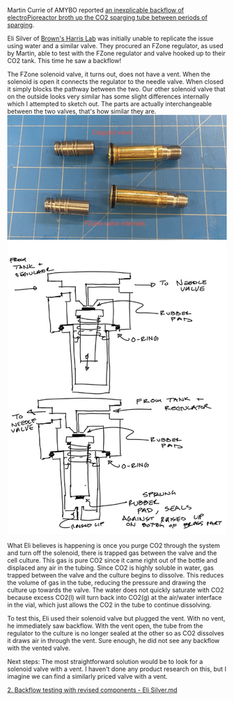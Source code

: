 Martin Currie of AMYBO reported [an inexplicable backflow of electroPioreactor broth up the CO2 sparging tube between periods of sparging](https://forum.amybo.org/t/co2-sparger-drawback/52).

Eli Silver of [Brown's Harris Lab](https://sites.brown.edu/harrislab/) was initially unable to replicate the issue using water and a similar valve.  They procured an FZone regulator, as used by Martin, able to test with the FZone regulator and valve hooked up to their CO2 tank. This time he saw a backflow! 

The FZone solenoid valve, it turns out, does not have a vent. When the solenoid is open it connects the regulator to the needle valve. When closed it simply blocks the pathway between the two. Our other solenoid valve that on the outside looks very similar has some slight differences internally which I attempted to sketch out. The parts are actually interchangeable between the two valves, that's how similar they are. 
![Valve internals](Media/Valve_internals.png)
![Sketches](Media/Sketches_107.png)

What Eli believes is happening is once you purge CO2 through the system and turn off the solenoid, there is trapped gas between the valve and the cell culture. This gas is pure CO2 since it came right out of the bottle and displaced any air in the tubing. Since CO2 is highly soluble in water, gas trapped between the valve and the culture begins to dissolve. This reduces the volume of gas in the tube, reducing the pressure and drawing the culture up towards the valve. The water does not quickly saturate with CO2 because excess CO2(l) will turn back into CO2(g) at the air/water interface in the vial, which just allows the CO2 in the tube to continue dissolving.

To test this, Eli used their solenoid valve but plugged the vent. With no vent, he immediately saw backflow. With the vent open, the tube from the regulator to the culture is no longer sealed at the other so as CO2 dissolves it draws air in through the vent. Sure enough, he did not see any backflow with the vented valve. 

Next steps: 
The most straightforward solution would be to look for a solenoid valve with a vent. I haven't done any product research on this, but I imagine we can find a similarly priced valve with a vent. 

[2. Backflow testing with revised components - Eli Silver.md](2.%20Backflow%20testing%20with%20revised%20components%20-%20Eli%20Silver.md)